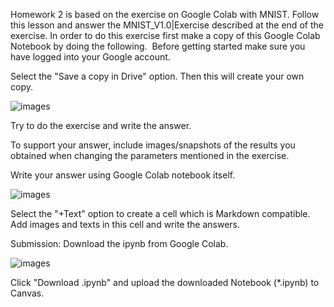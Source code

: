 Homework 2 is based on the exercise on Google Colab with MNIST. 
Follow this lesson and answer the MNIST_V1.0|Exercise described at the end of the exercise. 
In order to do this exercise first make a copy of this Google Colab Notebook by doing the following.  
Before getting started make sure you have logged into your Google account. 

Select the "Save a copy in Drive" option. Then this will create your own copy. 

![images](https://github.com/cybertraining-dsc/cybertraining-dsc.github.io/blob/master/content/en/modules/bigdataapplications/2020/images/deeplearning/lab1/colab_save_as_a_copy.png)

Try to do the exercise and write the answer. 

To support your answer, include images/snapshots of the results you obtained when changing the parameters mentioned in the exercise. 

Write your answer using Google Colab notebook itself. 

![images](https://github.com/cybertraining-dsc/cybertraining-dsc.github.io/blob/master/content/en/modules/bigdataapplications/2020/images/deeplearning/lab1/colab_code_text.png)

Select the "+Text" option to create a cell which is Markdown compatible. Add images and texts in this cell and write the answers. 

Submission: Download the ipynb from Google Colab. 

![images](https://github.com/cybertraining-dsc/cybertraining-dsc.github.io/blob/master/content/en/modules/bigdataapplications/2020/images/deeplearning/lab1/colab_download_options.png)

Click "Download .ipynb" and upload the downloaded Notebook (*.ipynb) to Canvas. 
